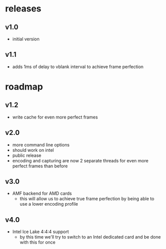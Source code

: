 # releases

## v1.0

- initial version

## v1.1

- adds 1ms of delay to vblank interval to achieve frame perfection

# roadmap

## v1.2

- write cache for even more perfect frames

## v2.0

- more command line options
- should work on intel
- public release
- encoding and capturing are now 2 separate threads for even more perfect frames than before

## v3.0

- AMF backend for AMD cards
  - this will allow us to achieve true frame perfection by being able to use a lower encoding profile

## v4.0

- Intel Ice Lake 4:4:4 support
  - by this time we'll try to switch to an Intel dedicated card and be done with this for once
